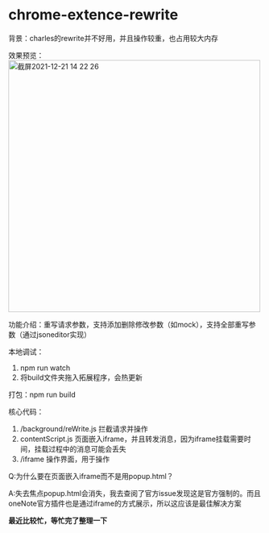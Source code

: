 # chrome-extence-rewrite

背景：charles的rewrite并不好用，并且操作较重，也占用较大内存

效果预览：
<img width="500" alt="截屏2021-12-21 14 22 26" src="https://user-images.githubusercontent.com/61496299/146881864-d410cd81-62d1-4d1d-9c47-b8a4e3a70f72.png">

功能介绍：重写请求参数，支持添加删除修改参数（如mock），支持全部重写参数（通过jsoneditor实现）

本地调试：

1. npm run watch
2. 将build文件夹拖入拓展程序，会热更新

打包：npm run build

核心代码：

1. /background/reWrite.js 拦截请求并操作
2. contentScript.js 页面嵌入iframe，并且转发消息，因为iframe挂载需要时间，挂载过程中的消息可能会丢失
3. /iframe 操作界面，用于操作

Q:为什么要在页面嵌入iframe而不是用popup.html？

A:失去焦点popup.html会消失，我去查阅了官方issue发现这是官方强制的。而且oneNote官方插件也是通过iframe的方式展示，所以这应该是最佳解决方案

**最近比较忙，等忙完了整理一下**
